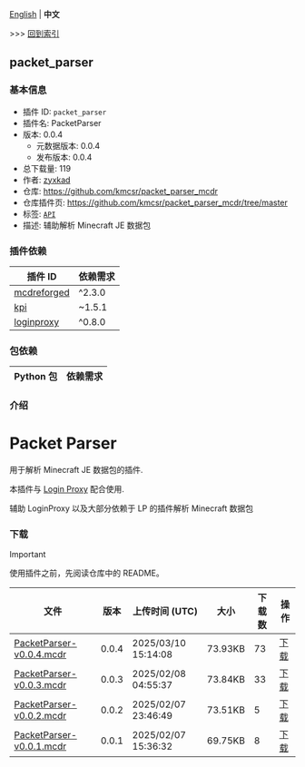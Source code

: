 [English](readme.md) | **中文**

\>\>\> [回到索引](/readme-zh_cn.md)

## packet_parser

### 基本信息

- 插件 ID: `packet_parser`
- 插件名: PacketParser
- 版本: 0.0.4
  - 元数据版本: 0.0.4
  - 发布版本: 0.0.4
- 总下载量: 119
- 作者: [zyxkad](https://github.com/zyxkad)
- 仓库: https://github.com/kmcsr/packet_parser_mcdr
- 仓库插件页: https://github.com/kmcsr/packet_parser_mcdr/tree/master
- 标签: [`API`](/labels/api/readme-zh_cn.md)
- 描述: 辅助解析 Minecraft JE 数据包

### 插件依赖

| 插件 ID | 依赖需求 |
| --- | --- |
| [mcdreforged](https://github.com/Fallen-Breath/MCDReforged) | ^2.3.0 |
| [kpi](/plugins/kpi/readme-zh_cn.md) | ~1.5.1 |
| [loginproxy](/plugins/loginproxy/readme-zh_cn.md) | ^0.8.0 |

### 包依赖

| Python 包 | 依赖需求 |
| --- | --- |

### 介绍


# Packet Parser

用于解析 Minecraft JE 数据包的插件.

本插件与 [Login Proxy](https://github.com/kmcsr/login_proxy_mcdr) 配合使用.

辅助 LoginProxy 以及大部分依赖于 LP 的插件解析 Minecraft 数据包

### 下载

> [!IMPORTANT]
> 使用插件之前，先阅读仓库中的 README。

| 文件 | 版本 | 上传时间 (UTC) | 大小 | 下载数 | 操作 |
| --- | --- | --- | --- | --- | --- |
| [PacketParser-v0.0.4.mcdr](https://github.com/kmcsr/packet_parser_mcdr/releases/tag/v0.0.4) | 0.0.4 | 2025/03/10 15:14:08 | 73.93KB | 73 | [下载](https://github.com/kmcsr/packet_parser_mcdr/releases/download/v0.0.4/PacketParser-v0.0.4.mcdr) |
| [PacketParser-v0.0.3.mcdr](https://github.com/kmcsr/packet_parser_mcdr/releases/tag/v0.0.3) | 0.0.3 | 2025/02/08 04:55:37 | 73.84KB | 33 | [下载](https://github.com/kmcsr/packet_parser_mcdr/releases/download/v0.0.3/PacketParser-v0.0.3.mcdr) |
| [PacketParser-v0.0.2.mcdr](https://github.com/kmcsr/packet_parser_mcdr/releases/tag/v0.0.2) | 0.0.2 | 2025/02/07 23:46:49 | 73.51KB | 5 | [下载](https://github.com/kmcsr/packet_parser_mcdr/releases/download/v0.0.2/PacketParser-v0.0.2.mcdr) |
| [PacketParser-v0.0.1.mcdr](https://github.com/kmcsr/packet_parser_mcdr/releases/tag/v0.0.1) | 0.0.1 | 2025/02/07 15:36:32 | 69.75KB | 8 | [下载](https://github.com/kmcsr/packet_parser_mcdr/releases/download/v0.0.1/PacketParser-v0.0.1.mcdr) |

